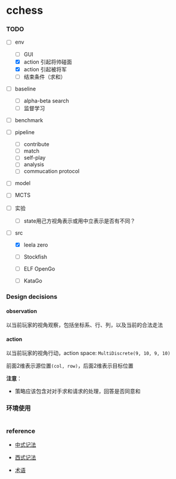 # cchess

### TODO

- [ ] env

  - [ ] GUI
  - [x] action 引起将帅碰面
  - [x] action 引起被将军
  - [ ] 结束条件（求和）

- [ ] baseline

  - [ ] alpha-beta search
  - [ ] 监督学习

- [ ] benchmark

- [ ] pipeline

  - [ ] contribute
  - [ ] match
  - [ ] self-play
  - [ ] analysis
  - [ ] commucation protocol

- [ ] model

- [ ] MCTS

- [ ] 实验

  - [ ] state用己方视角表示或用中立表示是否有不同？
  
- [ ] src

  - [x] leela zero
  - [ ] Stockfish
  - [ ] ELF OpenGo
  - [ ] KataGo

  

  

### Design decisions

#### observation

以当前玩家的视角观察，包括坐标系、行、列，以及当前的合法走法



#### action

以当前玩家的视角行动，action space: `MultiDiscrete(9, 10, 9, 10)`

前面2维表示源位置`(col, row)`，后面2维表示目标位置

**注意**：

* 策略应该包含对对手求和请求的处理，回答是否同意和





### 环境使用

```python

```



### reference

* [中式记法](https://zh.wikipedia.org/wiki/%E8%B1%A1%E6%A3%8B)
* [西式记法](http://wxf.ca/xq/computer/wxf_notation.html)

* [术语](http://wxf.ca/xq/computer/XIANGQI_TERMS_IN_ENGLISH.pdf)

  

